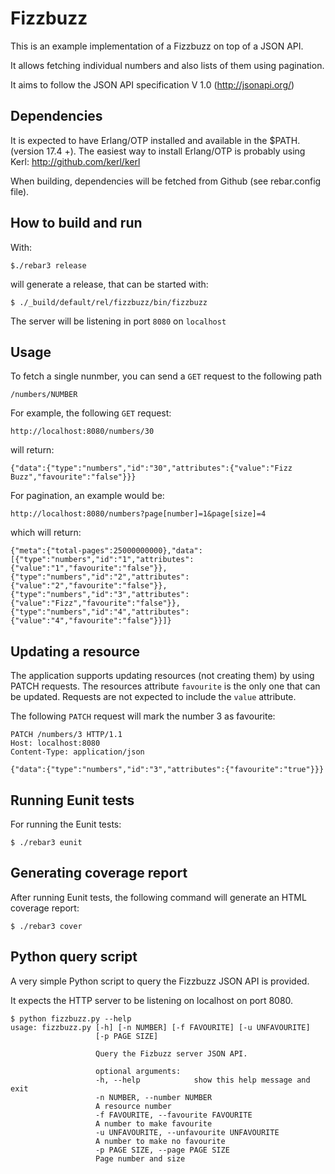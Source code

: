 Fizzbuzz
========

This is an example implementation of a Fizzbuzz on top of a JSON API.

It allows fetching individual numbers and also lists of them using pagination.

It aims to follow the JSON API specification V 1.0 (http://jsonapi.org/)

Dependencies
-
It is expected to have Erlang/OTP installed and available in the $PATH. (version 17.4 +).
The easiest way to install Erlang/OTP is probably using Kerl: http://github.com/kerl/kerl

When building, dependencies will be fetched from Github (see rebar.config file).

How to build and run
-
With:
```
$./rebar3 release
```
will generate a release, that can be started with:
```
$ ./_build/default/rel/fizzbuzz/bin/fizzbuzz
```
The server will be listening in port `8080` on `localhost`

Usage
-
To fetch a single nunmber, you can send a `GET` request to the following path

```
/numbers/NUMBER
```
For example, the following `GET` request:

```
http://localhost:8080/numbers/30
```
will return:
```
{"data":{"type":"numbers","id":"30","attributes":{"value":"Fizz Buzz","favourite":"false"}}}
```
For pagination, an example would be:

```
http://localhost:8080/numbers?page[number]=1&page[size]=4
```
which will return:

```
{"meta":{"total-pages":25000000000},"data":[{"type":"numbers","id":"1","attributes":{"value":"1","favourite":"false"}},{"type":"numbers","id":"2","attributes":{"value":"2","favourite":"false"}},{"type":"numbers","id":"3","attributes":{"value":"Fizz","favourite":"false"}},{"type":"numbers","id":"4","attributes":{"value":"4","favourite":"false"}}]}
```
Updating a resource
-
The application supports updating resources (not creating them) by using PATCH requests. The resources attribute `favourite` is the only one that can be updated. Requests are not expected to include the `value` attribute.

The following `PATCH` request will mark the number 3 as favourite:

```
PATCH /numbers/3 HTTP/1.1
Host: localhost:8080
Content-Type: application/json

{"data":{"type":"numbers","id":"3","attributes":{"favourite":"true"}}}
```
Running Eunit tests
-
For running the Eunit tests:
```
$ ./rebar3 eunit
```

Generating coverage report
-
After running Eunit tests, the following command will generate an HTML coverage report:

```
$ ./rebar3 cover
```

Python query script
-

A very simple Python script to query the Fizzbuzz JSON API is provided.

It expects the HTTP server to be listening on localhost on port 8080.

```
$ python fizzbuzz.py --help
usage: fizzbuzz.py [-h] [-n NUMBER] [-f FAVOURITE] [-u UNFAVOURITE]
                   [-p PAGE SIZE]

                   Query the Fizbuzz server JSON API.

                   optional arguments:
                   -h, --help            show this help message and exit
                   -n NUMBER, --number NUMBER
                   A resource number
                   -f FAVOURITE, --favourite FAVOURITE
                   A number to make favourite
                   -u UNFAVOURITE, --unfavourite UNFAVOURITE
                   A number to make no favourite
                   -p PAGE SIZE, --page PAGE SIZE
                   Page number and size
```
